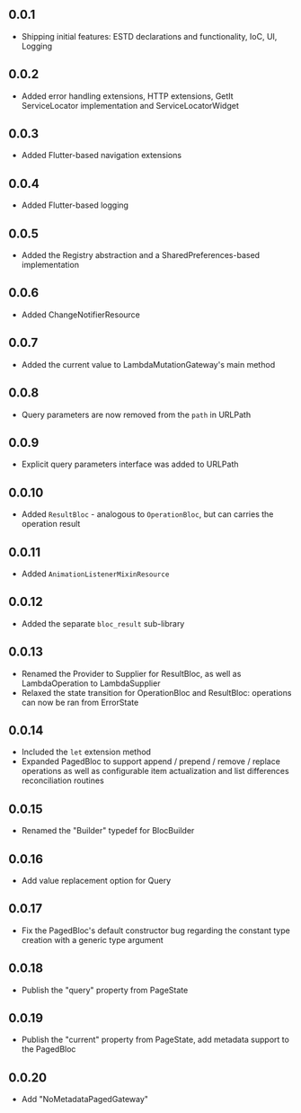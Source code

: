 ## 0.0.1

* Shipping initial features: ESTD declarations and functionality, IoC, UI, Logging

## 0.0.2

* Added error handling extensions, HTTP extensions, GetIt ServiceLocator implementation and ServiceLocatorWidget

## 0.0.3

* Added Flutter-based navigation extensions

## 0.0.4

* Added Flutter-based logging

## 0.0.5

* Added the Registry abstraction and a SharedPreferences-based implementation

## 0.0.6

* Added ChangeNotifierResource

## 0.0.7

* Added the current value to LambdaMutationGateway's main method

## 0.0.8

* Query parameters are now removed from the `path` in URLPath

## 0.0.9

* Explicit query parameters interface was added to URLPath

## 0.0.10

* Added `ResultBloc` - analogous to `OperationBloc`, but can carries the operation result

## 0.0.11

* Added `AnimationListenerMixinResource`

## 0.0.12

* Added the separate `bloc_result` sub-library

## 0.0.13

* Renamed the Provider to Supplier for ResultBloc, as well as LambdaOperation to LambdaSupplier
* Relaxed the state transition for OperationBloc and ResultBloc: operations can now be ran from ErrorState

## 0.0.14

* Included the `let` extension method
* Expanded PagedBloc to support append / prepend / remove / replace operations as well as configurable item actualization and list differences reconciliation routines

## 0.0.15

* Renamed the "Builder" typedef for BlocBuilder

## 0.0.16

* Add value replacement option for Query

## 0.0.17

* Fix the PagedBloc's default constructor bug regarding the constant type creation with a generic type argument

## 0.0.18

* Publish the "query" property from PageState

## 0.0.19

* Publish the "current" property from PageState, add metadata support to the PagedBloc

## 0.0.20

* Add "NoMetadataPagedGateway"
